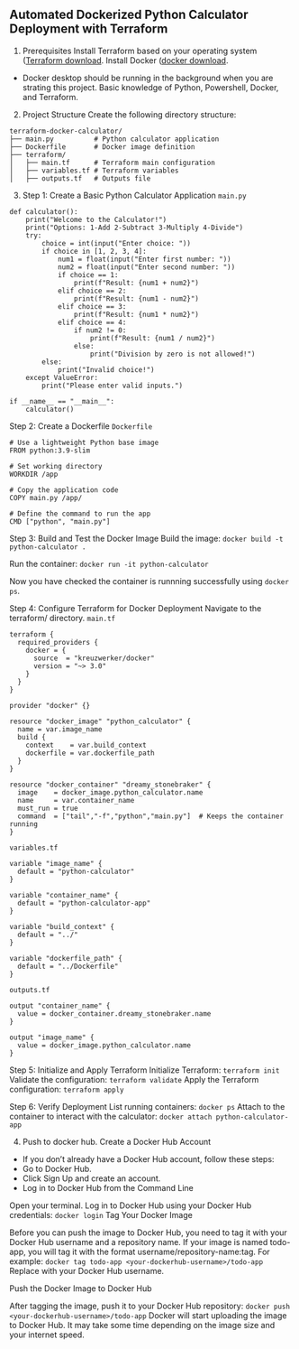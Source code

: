 ## Automated Dockerized Python Calculator Deployment with Terraform


1. Prerequisites
Install Terraform based on your operating system ([Terraform download](https://developer.hashicorp.com/terraform/install).
Install Docker ([docker download](https://www.docker.com/products/docker-desktop/).
- Docker desktop should be running in the background when you are strating this project.
Basic knowledge of Python, Powershell, Docker, and Terraform.

2. Project Structure
Create the following directory structure:

```
terraform-docker-calculator/
├── main.py          # Python calculator application
├── Dockerfile       # Docker image definition
├── terraform/
│   ├── main.tf      # Terraform main configuration
│   ├── variables.tf # Terraform variables
│   ├── outputs.tf   # Outputs file
```
3. Step 1: Create a Basic Python Calculator Application `main.py`

```
def calculator():
    print("Welcome to the Calculator!")
    print("Options: 1-Add 2-Subtract 3-Multiply 4-Divide")
    try:
        choice = int(input("Enter choice: "))
        if choice in [1, 2, 3, 4]:
            num1 = float(input("Enter first number: "))
            num2 = float(input("Enter second number: "))
            if choice == 1:
                print(f"Result: {num1 + num2}")
            elif choice == 2:
                print(f"Result: {num1 - num2}")
            elif choice == 3:
                print(f"Result: {num1 * num2}")
            elif choice == 4:
                if num2 != 0:
                    print(f"Result: {num1 / num2}")
                else:
                    print("Division by zero is not allowed!")
        else:
            print("Invalid choice!")
    except ValueError:
        print("Please enter valid inputs.")

if __name__ == "__main__":
    calculator()
```

Step 2: Create a Dockerfile `Dockerfile`
```
# Use a lightweight Python base image
FROM python:3.9-slim

# Set working directory
WORKDIR /app

# Copy the application code
COPY main.py /app/

# Define the command to run the app
CMD ["python", "main.py"]
```

Step 3: Build and Test the Docker Image
Build the image:
```docker build -t python-calculator .```

Run the container:
```docker run -it python-calculator```

Now you have checked the container is runnning successfully using `docker ps`.

Step 4: Configure Terraform for Docker Deployment
Navigate to the terraform/ directory. 
`main.tf`
```
terraform {
  required_providers {
    docker = {
      source  = "kreuzwerker/docker"
      version = "~> 3.0"
    }
  }
}

provider "docker" {}

resource "docker_image" "python_calculator" {
  name = var.image_name
  build {
    context    = var.build_context
    dockerfile = var.dockerfile_path
  }
}

resource "docker_container" "dreamy_stonebraker" {
  image    = docker_image.python_calculator.name
  name     = var.container_name
  must_run = true
  command  = ["tail","-f","python","main.py"]  # Keeps the container running
}
```
`variables.tf`

```
variable "image_name" {
  default = "python-calculator"
}

variable "container_name" {
  default = "python-calculator-app"
}

variable "build_context" {
  default = "../"
}

variable "dockerfile_path" {
  default = "../Dockerfile"
}
```

`outputs.tf`
```
output "container_name" {
  value = docker_container.dreamy_stonebraker.name
}

output "image_name" {
  value = docker_image.python_calculator.name
}
```

Step 5: Initialize and Apply Terraform
Initialize Terraform:
```terraform init```
Validate the configuration:
```terraform validate```
Apply the Terraform configuration:
```terraform apply```

Step 6: Verify Deployment
List running containers:
```docker ps```
Attach to the container to interact with the calculator:
```docker attach python-calculator-app```


4. Push to docker hub.
Create a Docker Hub Account
- If you don’t already have a Docker Hub account, follow these steps:
- Go to Docker Hub.
- Click Sign Up and create an account.
- Log in to Docker Hub from the Command Line

Open your terminal.
Log in to Docker Hub using your Docker Hub credentials:
```docker login```
Tag Your Docker Image

Before you can push the image to Docker Hub, you need to tag it with your Docker Hub username and a repository name.
If your image is named todo-app, you will tag it with the format username/repository-name:tag. For example:
```docker tag todo-app <your-dockerhub-username>/todo-app```
Replace <your-dockerhub-username> with your Docker Hub username.

Push the Docker Image to Docker Hub

After tagging the image, push it to your Docker Hub repository:
```docker push <your-dockerhub-username>/todo-app```
Docker will start uploading the image to Docker Hub. It may take some time depending on the image size and your internet speed.
